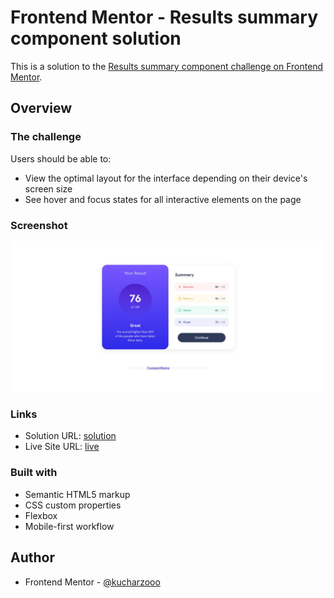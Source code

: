 # Frontend Mentor - Results summary component solution

This is a solution to the [Results summary component challenge on Frontend Mentor](https://www.frontendmentor.io/challenges/results-summary-component-CE_K6s0maV).

## Overview

### The challenge

Users should be able to:

- View the optimal layout for the interface depending on their device's screen size
- See hover and focus states for all interactive elements on the page

### Screenshot

![](./project-screen.jpg)

### Links

- Solution URL: [solution](https://your-solution-url.com)
- Live Site URL: [live](https://kucharzooo.github.io/results-summary-component/)

### Built with

- Semantic HTML5 markup
- CSS custom properties
- Flexbox
- Mobile-first workflow

## Author

- Frontend Mentor - [@kucharzooo](https://www.frontendmentor.io/profile/kucharzooo)
